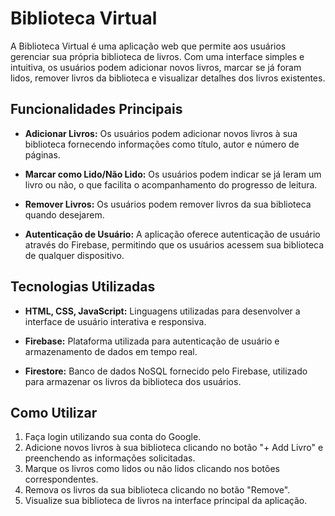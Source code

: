 # Biblioteca Virtual

A Biblioteca Virtual é uma aplicação web que permite aos usuários gerenciar sua própria biblioteca de livros. Com uma interface simples e intuitiva, os usuários podem adicionar novos livros, marcar se já foram lidos, remover livros da biblioteca e visualizar detalhes dos livros existentes.

## Funcionalidades Principais

- **Adicionar Livros:** Os usuários podem adicionar novos livros à sua biblioteca fornecendo informações como título, autor e número de páginas.
  
- **Marcar como Lido/Não Lido:** Os usuários podem indicar se já leram um livro ou não, o que facilita o acompanhamento do progresso de leitura.
  
- **Remover Livros:** Os usuários podem remover livros da sua biblioteca quando desejarem.
  
- **Autenticação de Usuário:** A aplicação oferece autenticação de usuário através do Firebase, permitindo que os usuários acessem sua biblioteca de qualquer dispositivo.

## Tecnologias Utilizadas

- **HTML, CSS, JavaScript:** Linguagens utilizadas para desenvolver a interface de usuário interativa e responsiva.
  
- **Firebase:** Plataforma utilizada para autenticação de usuário e armazenamento de dados em tempo real.
  
- **Firestore:** Banco de dados NoSQL fornecido pelo Firebase, utilizado para armazenar os livros da biblioteca dos usuários.

## Como Utilizar

1. Faça login utilizando sua conta do Google.
2. Adicione novos livros à sua biblioteca clicando no botão "+ Add Livro" e preenchendo as informações solicitadas.
3. Marque os livros como lidos ou não lidos clicando nos botões correspondentes.
4. Remova os livros da sua biblioteca clicando no botão "Remove".
5. Visualize sua biblioteca de livros na interface principal da aplicação.
